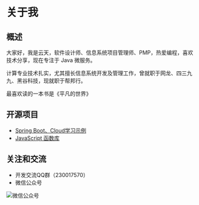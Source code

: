 # 关于我

## 概述

大家好，我是云天，软件设计师、信息系统项目管理师、PMP，热爱编程，喜欢技术分享，现在专注于 Java 微服务。

计算专业技术扎实，尤其擅长信息系统开发及管理工作，曾就职于网龙、四三九九、黑谷科技，现就职于帮邦行。

最喜欢读的一本书是《平凡的世界》

## 开源项目

- [Spring Boot、Cloud学习示例](https://github.com/smltq/spring-boot-demo)
- [JavaScript 函数库](https://github.com/smltq/jPublic)

## 关注和交流

- 开发交流QQ群（230017570）
- 微信公众号

![微信公众号](http://49.235.170.100:8090/upload/2019/10/qrcode-92534a5bf579459eaea982a6bcc83e9c.jpg)